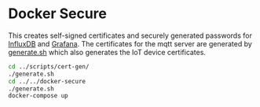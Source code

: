 # Docker Secure

This creates self-signed certificates and securely generated passwords for [InfluxDB](https://www.influxdata.com/products/influxdb/) and [Grafana](https://grafana.com/). The certificates for the mqtt server are generated by [generate.sh](../scripts/cert-gen/generate.sh) which also generates the IoT device certificates.

```bash
cd ../scripts/cert-gen/
./generate.sh
cd ../../docker-secure
./generate.sh
docker-compose up
```
